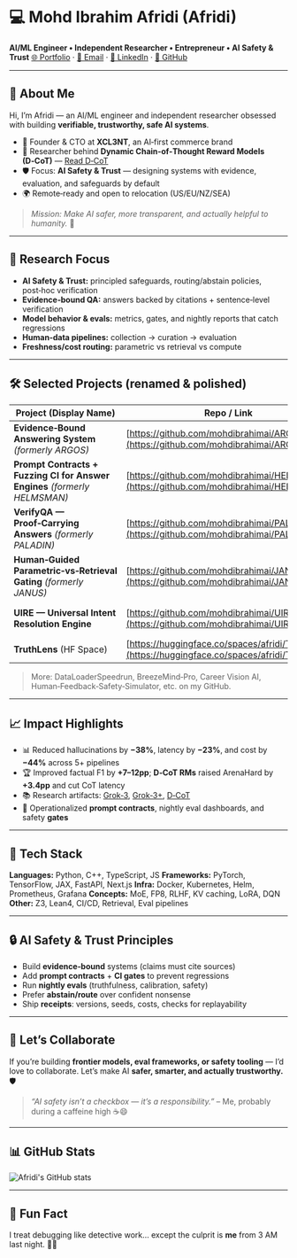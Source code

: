 # 💻 Mohd Ibrahim Afridi (Afridi)

**AI/ML Engineer • Independent Researcher • Entrepreneur • AI Safety & Trust**
[🌐 Portfolio](https://mohdibrahimai.github.io/portfolio-/) · [📧 Email](mailto:mohdibrahimafridi.ai@gmail.com) · [💼 LinkedIn](https://www.linkedin.com/in/mohd-ibrahim-afridi-381b12381) · [🐙 GitHub](https://github.com/mohdibrahimai)

---

## 🚀 About Me

Hi, I’m Afridi — an AI/ML engineer and independent researcher obsessed with building **verifiable, trustworthy, safe AI systems**.

* 🧠 Founder & CTO at **XCL3NT**, an AI‑first commerce brand
* 🤖 Researcher behind **Dynamic Chain‑of‑Thought Reward Models (D‑CoT)** — [Read D‑CoT](https://zenodo.org/records/16554886)
* 🛡️ Focus: **AI Safety & Trust** — designing systems with evidence, evaluation, and safeguards by default
* 🌍 Remote‑ready and open to relocation (US/EU/NZ/SEA)

> *Mission: Make AI safer, more transparent, and actually helpful to humanity.* 🌱

---

## 🧪 Research Focus

* **AI Safety & Trust:** principled safeguards, routing/abstain policies, post‑hoc verification
* **Evidence‑bound QA:** answers backed by citations + sentence‑level verification
* **Model behavior & evals:** metrics, gates, and nightly reports that catch regressions
* **Human‑data pipelines:** collection → curation → evaluation
* **Freshness/cost routing:** parametric vs retrieval vs compute

---

## 🛠️ Selected Projects (renamed & polished)

| Project (Display Name)                                                     | Repo / Link                                                                                      | What it Does                                                                           | Stack                                              |
| -------------------------------------------------------------------------- | ------------------------------------------------------------------------------------------------ | -------------------------------------------------------------------------------------- | -------------------------------------------------- |
| **Evidence‑Bound Answering System** *(formerly ARGOS)*                     | [https://github.com/mohdibrahimai/ARGOS](https://github.com/mohdibrahimai/ARGOS)                 | Retriever → Answer → **Verifier** with inline citations, metrics, and dashboards.      | FastAPI, Next.js, Docker, Helm, Prometheus/Grafana |
| **Prompt Contracts + Fuzzing CI for Answer Engines** *(formerly HELMSMAN)* | [https://github.com/mohdibrahimai/HELMSMAN](https://github.com/mohdibrahimai/HELMSMAN)           | Turn prompts into **contracts**, run packs, gate regressions in CI.                    | Python, YAML DSL, scikit‑learn                     |
| **VerifyQA — Proof‑Carrying Answers** *(formerly PALADIN)*                 | [https://github.com/mohdibrahimai/PALADIN](https://github.com/mohdibrahimai/PALADIN)             | Minimal **evidence graphs** + deterministic verifier; trains a proof‑planner.          | Python, Streamlit                                  |
| **Human‑Guided Parametric‑vs‑Retrieval Gating** *(formerly JANUS)*         | [https://github.com/mohdibrahimai/JANUS](https://github.com/mohdibrahimai/JANUS)                 | Policy decides: answer from memory, **retrieve & cite**, compute, clarify, or abstain. | Python, FastAPI, Torch (policy)                    |
| **UIRE — Universal Intent Resolution Engine**                              | [https://github.com/mohdibrahimai/UIRE](https://github.com/mohdibrahimai/UIRE)                   | Detect ambiguity → micro‑clarify → produce executable intents.                         | FastAPI, Docker, Helm                              |
| **TruthLens** (HF Space)                                                   | [https://huggingface.co/spaces/afridi/TruthLens](https://huggingface.co/spaces/afridi/TruthLens) | Claim → Evidence stance (support/contradict/neutral).                                  | HF Spaces, Transformers                            |

> More: DataLoaderSpeedrun, BreezeMind‑Pro, Career Vision AI, Human‑Feedback‑Safety‑Simulator, etc. on my GitHub.

---

## 📈 Impact Highlights

* 📊 Reduced hallucinations by **−38%**, latency by **−23%**, and cost by **−44%** across 5+ pipelines
* 🏆 Improved factual F1 by **+7–12pp**; **D‑CoT RMs** raised ArenaHard by **+3.4pp** and cut CoT latency
* 📚 Research artifacts: [Grok‑3](https://zenodo.org/records/15227014), [Grok‑3+](https://zenodo.org/records/15341810), [D‑CoT](https://zenodo.org/records/16554886)
* 🧩 Operationalized **prompt contracts**, nightly eval dashboards, and safety **gates**

---

## 🧠 Tech Stack

**Languages:** Python, C++, TypeScript, JS
**Frameworks:** PyTorch, TensorFlow, JAX, FastAPI, Next.js
**Infra:** Docker, Kubernetes, Helm, Prometheus, Grafana
**Concepts:** MoE, FP8, RLHF, KV caching, LoRA, DQN
**Other:** Z3, Lean4, CI/CD, Retrieval, Eval pipelines

---

## 🔒 AI Safety & Trust Principles

* Build **evidence‑bound** systems (claims must cite sources)
* Add **prompt contracts** + **CI gates** to prevent regressions
* Run **nightly evals** (truthfulness, calibration, safety)
* Prefer **abstain/route** over confident nonsense
* Ship **receipts**: versions, seeds, costs, checks for replayability

---

## 💌 Let’s Collaborate

If you’re building **frontier models, eval frameworks, or safety tooling** — I’d love to collaborate.
Let’s make AI **safer, smarter, and actually trustworthy.** 🛡️

> *“AI safety isn’t a checkbox — it’s a responsibility.”* – Me, probably during a caffeine high ☕😄

---

## 📊 GitHub Stats

![Afridi's GitHub stats](https://github-readme-stats.vercel.app/api?username=mohdibrahimai\&show_icons=true\&theme=radical)

---

## 🧩 Fun Fact

I treat debugging like detective work… except the culprit is **me** from 3 AM last night. 🕵️‍♂️
